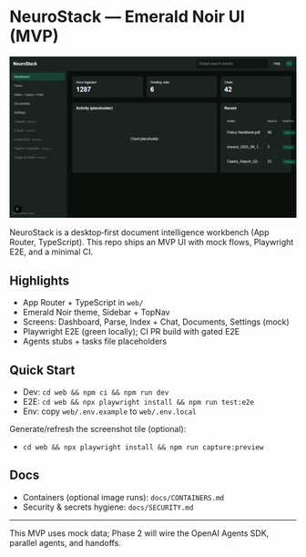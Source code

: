 # NeuroStack — Emerald Noir UI (MVP)

<img src="web/public/preview.png" alt="NeuroStack UI preview" width="900" />

NeuroStack is a desktop‑first document intelligence workbench (App Router, TypeScript). This repo ships an MVP UI with mock flows, Playwright E2E, and a minimal CI.

## Highlights
- App Router + TypeScript in `web/`
- Emerald Noir theme, Sidebar + TopNav
- Screens: Dashboard, Parse, Index + Chat, Documents, Settings (mock)
- Playwright E2E (green locally); CI PR build with gated E2E
- Agents stubs + tasks file placeholders

## Quick Start
- Dev: `cd web && npm ci && npm run dev`
- E2E: `cd web && npx playwright install && npm run test:e2e`
- Env: copy `web/.env.example` to `web/.env.local`

Generate/refresh the screenshot tile (optional):
- `cd web && npx playwright install && npm run capture:preview`

## Docs
- Containers (optional image runs): `docs/CONTAINERS.md`
- Security & secrets hygiene: `docs/SECURITY.md`

---

This MVP uses mock data; Phase 2 will wire the OpenAI Agents SDK, parallel agents, and handoffs.
